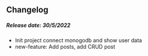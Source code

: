 ## Changelog

##### Release date: 30/5/2022
- Init project connect monogodb and show user data
- new-feature: Add posts, add CRUD post

